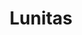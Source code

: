 ---
title: Lunitas
date: 
draft: false

# descripcion
description : Aros con forma de lunita y detalles en cristales microcubic

materials: 

color: 

dimensions: 

code: 01-03-0790

type: "Aros"

categories: []

price: $3.760,00

price_eftvo: $3.200,00

# Images
# first image will be shown in the product page
images:
  # - image: "images/path_to_image"
  # La ubicacion de las imagenes es imagenes/Aros/Aros.Microcubic/01-03-0790-lunitas
  - image: "./images/aros/microcubic/01-03-0790-lunitas_a.jpg"
  - image: "./images/aros/microcubic/01-03-0790-lunitas_b.jpg"
---